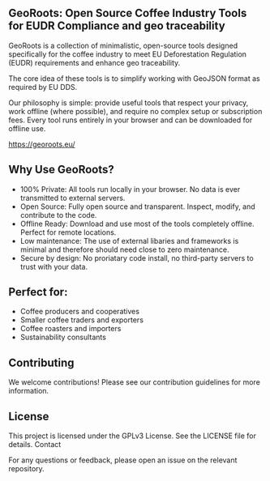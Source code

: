 ## GeoRoots: Open Source Coffee Industry Tools for EUDR Compliance and geo traceability

GeoRoots is a collection of minimalistic, open-source tools designed specifically for the coffee industry to meet EU Deforestation Regulation (EUDR) requirements and enhance geo traceability.

The core idea of these tools is to simplify working with GeoJSON format as required by EU DDS.

Our philosophy is simple: provide useful tools that respect your privacy, work offline (where possible), and require no complex setup or subscription fees. Every tool runs entirely in your browser and can be downloaded for offline use.

https://georoots.eu/

## Why Use GeoRoots?

  - 100% Private: All tools run locally in your browser. No data is ever transmitted to external servers.
  - Open Source: Fully open source and transparent. Inspect, modify, and contribute to the code.
  - Offline Ready: Download and use most of the tools completely offline. Perfect for remote locations.
  - Low maintenance: The use of external libaries and frameworks is minimal and therefore should need close to zero maintenance.
  - Secure by design: No proriatary code install, no third-party servers to trust with your data.

## Perfect for:

- Coffee producers and cooperatives
- Smaller coffee traders and exporters
- Coffee roasters and importers
- Sustainability consultants

## Contributing

We welcome contributions! Please see our contribution guidelines for more information.

## License

This project is licensed under the GPLv3 License. See the LICENSE file for details.
Contact

For any questions or feedback, please open an issue on the relevant repository.

